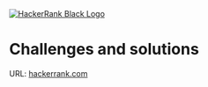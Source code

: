 <a href="https://www.hackerrank.com/">
  <img src="../assets/logo-black.svg?raw=true" alt="HackerRank Black Logo" />
</a>

# Challenges and solutions
URL: [hackerrank.com](https://www.hackerrank.com/)
